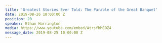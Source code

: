 ```yaml
---
title: 'Greatest Stories Ever Told: The Parable of the Great Banquet'
date: 2019-08-26 10:00:00 Z
position: 20
speaker: Ethan Harrington
media: https://www.youtube.com/embed/AtrsYhMEOZ4
message_date: 2019-08-25 10:00:00 Z
---
```


